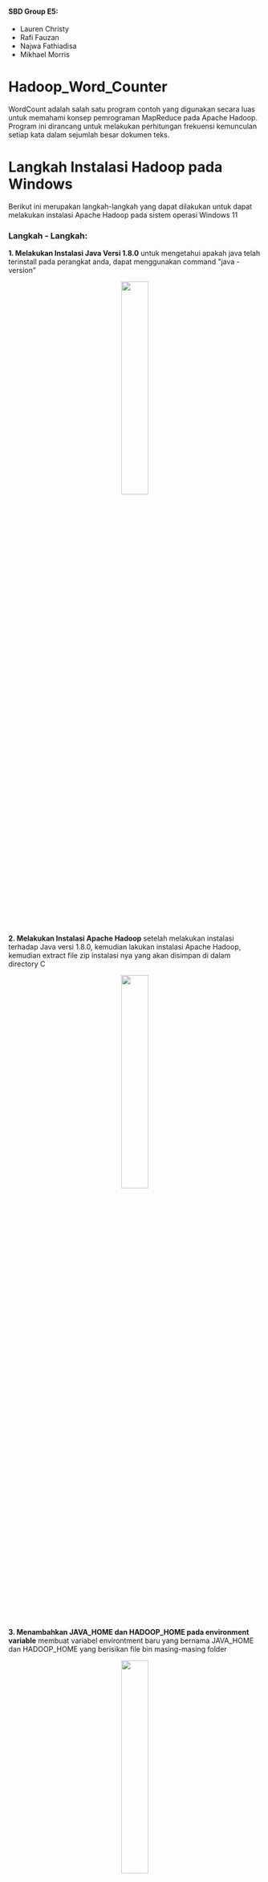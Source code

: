#### SBD Group E5:
- Lauren Christy 
- Rafi Fauzan
- Najwa Fathiadisa
- Mikhael Morris

  
# Hadoop_Word_Counter

WordCount adalah salah satu program contoh yang digunakan secara luas untuk memahami konsep pemrograman MapReduce pada Apache Hadoop. Program ini dirancang untuk melakukan perhitungan frekuensi kemunculan setiap kata dalam sejumlah besar dokumen teks.

# Langkah Instalasi Hadoop pada Windows

Berikut ini merupakan langkah-langkah yang dapat dilakukan untuk dapat melakukan instalasi Apache Hadoop pada 
sistem operasi Windows 11

### Langkah - Langkah:

**1. Melakukan Instalasi Java Versi 1.8.0**
untuk mengetahui apakah java telah terinstall pada perangkat anda, dapat menggunakan command "java -version"
<p align="center" width="100%">
    <img width="33%" src="./docs/java-version.jpg"> 
</p>

**2. Melakukan Instalasi Apache Hadoop**
setelah melakukan instalasi terhadap Java versi 1.8.0, kemudian lakukan instalasi Apache Hadoop, kemudian extract
file zip instalasi nya yang akan disimpan di dalam directory C
<p align="center" width="100%">
    <img width="33%" src="./docs/hadoopfile.png"> 
</p>

**3. Menambahkan JAVA_HOME dan HADOOP_HOME pada environment variable**
membuat variabel environtment baru yang bernama JAVA_HOME dan HADOOP_HOME yang berisikan file bin masing-masing folder
<p align="center" width="100%">
    <img width="33%" src="./docs/javahadoophome.png"> 
</p>

**4. Melakukan konfiguras yang diperlukan untuk dapat menajalankan hadoop pada Windows**

**a. Konfiguurasi file hadoop-env**
tambahkan path yang sesuai untuk JAVA_HOME
<p align="center" width="100%">
    <img width="33%" src="./docs/hadoopenv.png"> 
</p>

**a. Konfiguurasi file hadoop-env**
tambahkan path yang sesuai untuk JAVA_HOME
<p align="center" width="100%">
    <img width="33%" src="./docs/hadoopenv.png">
</p>

untuk mengecek apakah JAVA_HOME sudah terkonfirasi dengan benar, gunakan command "hadoop" pada terminal
<p align="center" width="100%">
    <img width="33%" src="./docs/hadoopversion.png">
</p>

**b. Konfiguurasi file core-site.xml**
tambahkan konfigurasi berikut pada file tersebut
```
<configuration>
<property>
  <name>fs.defaultFS</name>
  <value>hdfs://localhost:9000</value>
 </property>
</configuration>
```
<p align="center" width="100%">
    <img width="33%" src="./docs/core-site.png">
</p>

**c. Konfiguurasi file hdfs-site.xml**
tambahkan konfigurasi berikut pada file tersebut

```
<configuration>
 <property>
  <name>dfs.replication</name>
  <value>1</value>
 </property>
 <property>
  <name>dfs.namenode.name.dir</name>
  <value>C:\hadoop\data\namenode</value>
  <final>true</final>
 </property>
 <property>
  <name>dfs.datanode.data.dir</name>
  <value>C:\hadoop\data\datanode</value>
  <final>true</final>
 </property>
</configuration>
```

<p align="center" width="100%">
    <img width="33%" src="./docs/hdfs.png">
</p>

**d. Konfiguurasi file hdfs-site.xml**
sebelum mengkonfigurasikan file hdfs-site.xml, buatlah sebuah folder data yang berisi folder namenode dan folder datanode
<p align="center" width="100%">
    <img width="33%" src="./docs/folder.png">
</p>

tambahkan konfigurasi berikut pada file tersebut
```
<configuration>
 <property>
  <name>dfs.replication</name>
  <value>1</value>
 </property>
 <property>
  <name>dfs.namenode.name.dir</name>
  <value>C:\hadoop\data\namenode</value>
  <final>true</final>
 </property>
 <property>
  <name>dfs.datanode.data.dir</name>
  <value>C:\hadoop\data\datanode</value>
  <final>true</final>
 </property>
</configuration>
```
<p align="center" width="100%">
    <img width="33%" src="./docs/hdfs.png">
</p>

**e. Konfiguurasi file mapred-site.xml**
tambahkan konfigurasi berikut pada file tersebut
```
<configuration>
 <property>
  <name>mapreduce.framework.name</name>
  <value>yarn</value>
 </property>
</configuration>
```
<p align="center" width="100%">
    <img width="33%" src="./docs/mapred-site.png">
</p>

**f. Konfiguurasi file yarn-site.xml**
tambahkan konfigurasi berikut pada file tersebut
```
<configuration>
 <property>
  <name>yarn.nodemanager.aux-services</name>
  <value>mapreduce_shuffle</value>
 </property>
 <property>
  <name>yarn.nodemanager.auxservices.mapreduce.shuffle.class</name>
  <value>org.apache.hadoop.mapred.ShuffleHandler</value>
 </property>
</configuration>
```
<p align="center" width="100%">
    <img width="33%" src="./docs/yarn-site.png">
</p>

**g. Konfiguurasi file yarn-site.xml**
gunakan komen berikut untuk menjalankan Hadoop
```
start-all.cmd
```
<p align="center" width="100%">
    <img width="33%" src="./docs/start.jpg">
</p>

setelah itu pastikan agar seluruh node berjalan dengan baik 
<p align="center" width="100%">
    <img width="33%" src="./docs/run.jpg">
</p>

dapat juga menggunakan perintah:
```
jps
```
<p align="center" width="100%">
    <img width="33%" src="./docs/jps.jpg">
</p>


# Langkah Instalasi Hadoop pada Linux

1. Melakukan Instalasi OpenJDK di Ubuntu
   
   Gunakan command berikut untuk memperbarui sistem sebelum memulai instalasi baru:
   ```
   sudo apt update
   ```
2. Install OpenJDK 8

   Apache Hadoop 3.x sepenuhnya men-support Java 8. Gunakan command berikut untuk menginstall OpenJDK 8:
   ```
   sudo apt-get install openjdk-8-jdk
   ```
3. Verifikasi versi Java

   Setelah proses instalasi selesai, gunakan command berikut untuk verifikasi versi Java:
   ```
   java -version; javac -version
   ```
   Berikut adalah contoh output yang benar:
    ![image](https://github.com/laurenchristyt/Hadoop_Word_Counter/assets/113244831/1e277033-6746-483b-8a81-dd9a28ff229b)
4. Set Up User Non-Root untuk environment Hadoop
   
   - Install OpenSSH di Ubuntu
     ```
     sudo apt install openssh-server openssh-client -y
     ```
     Berikut merupakan contoh output yang menunjukkan bahwa versi terbaru sudah ter-install
     ![image](https://github.com/laurenchristyt/Hadoop_Word_Counter/assets/113244831/f645c57d-9323-46b8-ad18-93853f25176a)

   - Membuat User Hadoop

     Gunakan command adduser untuk membuat pengguna Hadoop baru:
     ```
     sudo adduser hdoop
     ```
     Pada contoh diatas, username yang digunakan adalah hdoop, username dapat diubah sesuai dengan keinginan.
     Setelah itu, switch ke user yang baru saja dibuat dan buat password:
     ```
     su - hdoop
     ``` 
   - Enable Passwordless SSH untuk User Hadoop

     Untuk menghasilkan SSH key pair dan menentukan lokasi penyimmpanannya, gunakan command berikut
     ```
     ssh-keygen -t rsa -P '' -f ~/.ssh/id_rsa
     ```
     Berikut adalah contoh output yang benar:
     ![image](https://github.com/laurenchristyt/Hadoop_Word_Counter/assets/113244831/e0c49b9c-51d7-4c81-923a-1cf81aedd74c)

     Gunakan command cat untuk menyimpan public key sebagai authorized_key di direktori ssh
     ```
     cat ~/.ssh/id_rsa.pub >> ~/.ssh/authorized_keys
     ```
        
     Gunakan command chmod mengatur permission untuk user
     ```
     chmod 0600 ~/.ssh/authorized_keys
     ```

     Lakukan verifikasi dengan menggunakan user hdoop untuk SSH ke localhost
     ```
     ssh localhost
     ```
     
   - Download and Install Hadoop on Ubuntu

     Download Hadoop sesuai versi yang diinginkan dari [Apache Hadoop Project Page](https://hadoop.apache.org/releases.html)
     Tutorial ini akan menggunakan Binary download untuk Hadoop Version 3.2.1.

     Gunakan mirror link yang disediakan setelah memilih versi dan download Hadoop tar package dengan command wget:
     ```
     wget https://downloads.apache.org/hadoop/common/hadoop-3.2.1/hadoop-3.2.1.tar.gz
     ```
     Berikut contoh penggunaan command wget
     ![image](https://github.com/laurenchristyt/Hadoop_Word_Counter/assets/113244831/890652b4-89f7-4a76-8f33-1b637603313b)
     
     Setelah itu, ekstrak file yang sudah di-download dengan command berikut:
     ```
     tar xzf hadoop-3.2.1.tar.gz
     ```
     
6. Single Node Hadoop Deployment (Pseudo-Distributed Mode)   
   Hadoop berfungsi dengan baik ketika diterapkan dalam Multi Node. Namun, jika baru mengenal Hadoop dan ingin menjelajahi perintah dasar atau menguji aplikasi,
   konfigurasi dapat dilakukan dengan single node.
   Mode ini disebut sebagai Pseudo-Distributed Mode, memungkinkan setiap daemon Hadoop berjalan sebagai satu proses Java tunggal. Environment Hadoop
   dikonfigurasi dengan mengedit beberapa file konfigurasi: 
   bashrc
   hadoop-env.sh
   core-site.xml
   hdfs-site.xml
   mapred-site-xml
   yarn-site.xml

   - Konfigurasi Variabel Environment Hadoop (bashrc)

     Edit file konfigurasi shell .bashrc dengan text editor (dalam contoh ini digunakan nano):
     ```
     sudo nano .bashrc
     ```

     Tentukan variabel environment Hadoop dengan menambahkan konten berikut ke akhir file:
     ```
     #Hadoop Related Options
     export HADOOP_HOME=/home/hdoop/hadoop-3.2.1
     export HADOOP_INSTALL=$HADOOP_HOME
     export HADOOP_MAPRED_HOME=$HADOOP_HOME
     export HADOOP_COMMON_HOME=$HADOOP_HOME
     export HADOOP_HDFS_HOME=$HADOOP_HOME
     export YARN_HOME=$HADOOP_HOME
     export HADOOP_COMMON_LIB_NATIVE_DIR=$HADOOP_HOME/lib/native
     export PATH=$PATH:$HADOOP_HOME/sbin:$HADOOP_HOME/bin
     export HADOOP_OPTS"-Djava.library.path=$HADOOP_HOME/lib/nativ"
     ```

     Setelah melakukan save terhadap file, kita harus menerapkan perubahan ke environment yang sedang berjalan saat ini dengan menggunakan command berikut
     ```
     source ~/.bashrc
     ```
     
   - Edit file hadoop-env.sh

     File hadoop-env.sh berfungsi sebagai file utama untuk mengonfigurasi pengaturan YARN, HDFS, MapReduce, dan proyek terkait Hadoop. Ketika mengatur cluster Hadoop satu 
     node, kita perlu mendefinisikan implementasi Java yang akan digunakan. Gunakan variabel $HADOOP_HOME yang telah dibuat sebelumnya untuk mengakses file hadoop-env.sh:
     ```
     sudo nano $HADOOP_HOME/etc/hadoop/hadoop-env.shCopied!
     ```

     Uncomment tanda # pada variabel $JAVA_HOME dan tambahkan path ke instalasi OpenJDK di sistem Anda. Jika Anda telah menginstall versi yang sama seperti yang                ditampilkan pada bagian pertama tutorial ini, tambahkan baris berikut:
     ```
     export JAVA_HOME=/usr/lib/jvm/java-8-openjdk-amd64
     ```
     
     Path tersebut harus sesuai dengan lokasi instalasi Java pada sistem Anda:
     ![image](https://github.com/laurenchristyt/Hadoop_Word_Counter/assets/113244831/907a1aad-6373-4eba-92e2-c801ebb78471)
     
     Untuk mengetahui Java path yang benar, run command berikut pada terminal
     ```
     which javac
     ```

     Output yang dihasilkan adalah path ke direktori Java binary
     ![image](https://github.com/laurenchristyt/Hadoop_Word_Counter/assets/113244831/6b4bc879-995b-4cd8-9594-b46e1f295c64)

     Gunakan path tersebut untuk menemukan direktori OpenJDK dengan command berikut
     ```
     readlink -f /usr/bin/javac
     ```
     Bagian dari path tepat sebelum direktori /bin/javac harus ditetapkan sebagai variabel $JAVA_HOME.
     ![image](https://github.com/laurenchristyt/Hadoop_Word_Counter/assets/113244831/1bfdd0c2-4a21-4a75-8ea9-41f6b426f15c)

   - Edit core-site.xml File 

     File core-site.xml mendefinisikan properti HDFS dan inti Hadoop.
     Untuk mengatur Hadoop dalam mode pseudo-terdistribusi, kita perlu menentukan URL untuk NameNode kita dan direktori sementara yang digunakan oleh Hadoop untuk proses
     map dan reduce.

     Buka file core-site.xml dengan text editor:
     ```
     sudo nano $HADOOP_HOME/etc/hadoop/core-site.xml
     ```
     Tambahkan konfigurasi berikut untuk mengganti nilai default dari direktori sementara dan tambahkan URL HDFS untuk menggantikan pengaturan sistem file lokal
     default:
     ```
     <configuration>
     <property>
       <name>hadoop.tmp.dir</name>
       <value>/home/hdoop/tmpdata</value>
     </property>
     <property>
       <name>fs.default.name</name>
       <value>hdfs://127.0.0.1:9000</value>
     </property>
     </configuration>
     ```

     Contoh ini menggunakan value berdasarkan sistem lokal. Kita harus menggunakan value yang sesuai dengan sistem masing-masing, dan data harus
     konsisten selama proses konfigurasi.
     ![image](https://github.com/laurenchristyt/Hadoop_Word_Counter/assets/113244831/adc2242c-1670-476a-a2fd-401fad8296c8)

   - Edit hdfs-site.xml File 

     Properti dalam file hdfs-site.xml mengatur lokasi penyimpanan metadata node, file fsimage, dan file edit log. Konfigurasikan file tersebut dengan menentukan
     direktori penyimpanan NameNode dan DataNode.
     Selain itu, nilai default dfs.replication yang awalnya 3 perlu diubah menjadi 1 agar sesuai dengan pengaturan node tunggal.
     Gunakan command berikut untuk membuka file hdfs-site.xml untuk diedit:
     ```
     sudo nano $HADOOP_HOME/etc/hadoop/hdfs-site.xml
     ```

     Tambahkan konfigurasi berikut ke dalam file tersebut, dan jika diperlukan, sesuaikan direktori NameNode dan DataNode sesuai dengan lokasi:
     ```
     <configuration>
     <property>
       <name>dfs.data.dir</name>
       <value>/home/hdoop/dfsdata/namenode</value>
     </property>
     <property>
       <name>dfs.data.dir</name>
       <value>/home/hdoop/dfsdata/datanode</value>
     </property>
     <property>
       <name>dfs.replication</name>
       <value>1</value>
     </property>
     </configuration>
     ```
     Jika diperlukan, buat direktori khusus untuk nilai dfs.data.dir.
     ![image](https://github.com/laurenchristyt/Hadoop_Word_Counter/assets/113244831/cd298b4a-9a3b-4793-b863-ee0cd4d74de3)

   - Edit mapred-site.xml File    

     Gunakan command berikut untuk mengakses file mapred-site.xml
     ```
     sudo nano $HADOOP_HOME/etc/hadoop/mapred-site.xml
     ```
     Tambahkan konfigurasi berikut untuk mengubah value default MapReduce framework ke yarn:
     ```
     <configuration>
     <property>
       <name>mapreduce.framework.name</name>
       <value>yarn</value>
     </property>
     </configuration>
     ```
     ![image](https://github.com/laurenchristyt/Hadoop_Word_Counter/assets/113244831/3bab7aba-30f7-407c-ba26-8988aa777b59)

   - Edit yarn-site.xml File    

     File yarn-site.xml digunakan untuk mendefinisikan pengaturan yang relevan dengan YARN. File ini berisi konfigurasi untuk Node Manager, Resource Manager, Kontainer,
     dan Application Master. Gunakan command berikut untuk mengakses file yarn-site.xml:
     ```
     sudo nano $HADOOP_HOME/etc/hadoop/yarn-site.xml
     ```
     Tambahkan konfigurasi berikut dalam file:
     ```
     <configuration>
     <property>
       <name>yarn.nodemanager.aux-services</name>
       <value>mapreduce_shuffle</value>
     </property>
     <property>
       <name>yarn.nodemanager.aux-services.mapreduce.shuffle.class</name>
       <value>org.apache.hadoop.mapred.ShuffleHandler</value>
     </property>
     <property>
       <name>yarn.resourcemanager.hostname</name>
       <value>127.0.0.1</value>
     </property>
     <property>
       <name>yarn.acl.enable</name>
       <value>0</value>
     </property>
     <property>
       <name>yarn.nodemanager.env-whitelist</name>   
       <value>JAVA_HOME,HADOOP_COMMON_HOME,HADOOP_HDFS_HOME,HADOOP_CONF_DIR,CLASSPATH_PERPEND_DISTCACHE,HADOOP_YARN_HOME,HADOOP_MAPRED_HOME</value>
     </property>
     </configuration>
     ```     
     ![image](https://github.com/laurenchristyt/Hadoop_Word_Counter/assets/113244831/a543b459-0447-4263-956d-940140c89da6)

7. Format HDFS NameNode

   Penting untuk melakukan format pada NameNode sebelum menggunakan Hadoop untuk pertama kalinya
   ```
   hdfs namenode -format
   ```
   Notifikasi shutdown menandakan akhir dari proses format NameNode
   ![image](https://github.com/laurenchristyt/Hadoop_Word_Counter/assets/113244831/39577007-9308-4bce-820f-ce8c46c7a639)

9. Start Hadoop Cluster

   Akses direktori hadoop-3-2.1/sbin dan run command berikut untuk start NameNode dan DataNode:
   ```
   ./start-dfs.sh
   ```
   ![image](https://github.com/laurenchristyt/Hadoop_Word_Counter/assets/113244831/0948c857-cbbf-41ed-a4e0-42ee546d3ed8)

   Setelah namenode, datanode, dan secondary namenode berjalan, start YARN resource dan nodemanagers dengan command berikut:
   ```
   ./start-yarn.sh
   ```
   ![image](https://github.com/laurenchristyt/Hadoop_Word_Counter/assets/113244831/7111accd-86da-4633-9f94-519088833eeb)

   Gunakan command berikut untuk memeriksa apakah semua daemon aktif dan running sebagai proses Java:
   ```
   jps
   ```
   ![image](https://github.com/laurenchristyt/Hadoop_Word_Counter/assets/113244831/45543efd-cfe1-4579-9173-cdad58f27e5e)

10. Akses Hadoop UI dari browser

   Gunakan browser dan navigate ke localhost URL or IP. Nomor port default 9870 memberikan akses ke UI Hadoop NameNode.
   ```
   http://localhost:9870
   ```
   UI NameNode menyediakan gambaran menyeluruh dari kluster.
   ![image](https://github.com/laurenchristyt/Hadoop_Word_Counter/assets/113244831/fc4dedf8-2750-4073-bcfd-bbf2796501c9)

   Default port 9864 bermanfaat untuk mengakses individual DataNodes secara langsung dari browser
   ```
   http://localhost:9864
   ```
   ![image](https://github.com/laurenchristyt/Hadoop_Word_Counter/assets/113244831/2168b91c-f4df-4abf-9ac5-68484c8c2c14)
   
   YARN Resource Manager dapat diakses dari port 8088
   ```
   http://localhost:8088
   ```
   Resource Manager bermanfaat untuk memonitor semua running process dalam Hadoop cluster
   ![image](https://github.com/laurenchristyt/Hadoop_Word_Counter/assets/113244831/4b248ec1-8f5d-4b28-9d40-917f4a5884be)

